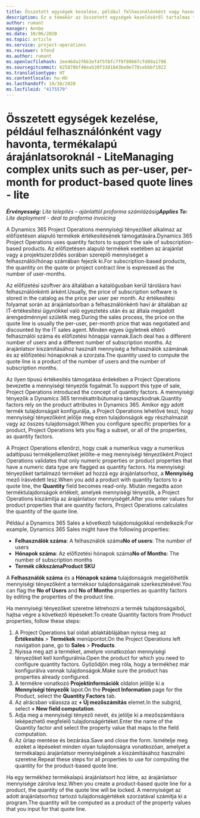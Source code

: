 ```yaml
---
title: Összetett egységek kezelése, például felhasználónként vagy havonta, termékalapú árajánlatsoroknál - Lite
description: Ez a témakör az összetett egységek kezeléséről tartalmaz tájékoztatást a termékalapú árajánlatsorok esetében.
author: rumant
manager: Annbe
ms.date: 10/06/2020
ms.topic: article
ms.service: project-operations
ms.reviewer: kfend
ms.author: rumant
ms.openlocfilehash: 2ee46da2f663ef4f5f8fc7f9f89b6fcfd09a1798
ms.sourcegitcommit: 625878bf48ea530f3381843be0e778cebbbf1922
ms.translationtype: HT
ms.contentlocale: hu-HU
ms.lasthandoff: 10/30/2020
ms.locfileid: "4175579"
---
```

# <a name="managing-complex-units-such-as-per-user-per-month-for-product-based-quote-lines---lite"></a><span data-ttu-id="4ec11-103">Összetett egységek kezelése, például felhasználónként vagy havonta, termékalapú árajánlatsoroknál - Lite</span><span class="sxs-lookup"><span data-stu-id="4ec11-103">Managing complex units such as per-user, per-month for product-based quote lines - lite</span></span>

<span data-ttu-id="4ec11-104">_**Érvényesség:** Lite telepítés – ajánlattól proforma számlázásig_</span><span class="sxs-lookup"><span data-stu-id="4ec11-104">_**Applies To:** Lite deployment - deal to proforma invoicing_</span></span>

<span data-ttu-id="4ec11-105">A Dynamics 365 Project Operations mennyiségi tényezőket alkalmaz az előfizetésen alapuló termékek értékesítésének támogatására.</span><span class="sxs-lookup"><span data-stu-id="4ec11-105">Dynamics 365 Project Operations uses quantity factors to support the sale of subscription-based products.</span></span> <span data-ttu-id="4ec11-106">Az előfizetésen alapuló termékek esetében az árajánlat vagy a projektszerződés sorában szereplő mennyiséget a felhasználói/hónap számában fejezik ki.</span><span class="sxs-lookup"><span data-stu-id="4ec11-106">For subscription-based products, the quantity on the quote or project contract line is expressed as the number of user-months.</span></span>

<span data-ttu-id="4ec11-107">Az előfizetési szoftver ára általában a katalógusban kerül tárolásra havi felhasználónkénti árként.</span><span class="sxs-lookup"><span data-stu-id="4ec11-107">Usually, the price of subscription software is stored in the catalog as the price per user per month.</span></span> <span data-ttu-id="4ec11-108">Az értékesítési folyamat során az árajánlatsorban a felhasználónkénti havi ár általában az IT-értékesítési ügynökkel való egyeztetés után és az általa megadott árengedménnyel születik meg.</span><span class="sxs-lookup"><span data-stu-id="4ec11-108">During the sales process, the price on the quote line is usually the per-user, per-month price that was negotiated and discounted by the IT sales agent.</span></span> <span data-ttu-id="4ec11-109">Minden egyes ügyletnek eltérő felhasználói száma és előfizetési hónapjai vannak.</span><span class="sxs-lookup"><span data-stu-id="4ec11-109">Each deal has a different number of users and a different number of subscription months.</span></span> <span data-ttu-id="4ec11-110">Az árajánlatsor kiszámításához használt mennyiség a felhasználók számának és az előfizetési hónapoknak a szorzata.</span><span class="sxs-lookup"><span data-stu-id="4ec11-110">The quantity used to compute the quote line is a product of the number of users and the number of subscription months.</span></span>

<span data-ttu-id="4ec11-111">Az ilyen típusú értékesítés támogatása érdekében a Project Operations bevezette a mennyiségi tényezők fogalmát.</span><span class="sxs-lookup"><span data-stu-id="4ec11-111">To support this type of sale, Project Operations introduced the concept of quantity factors.</span></span> <span data-ttu-id="4ec11-112">A mennyiségi tényezők a Dynamics 365 termékattribútumaira támaszkodnak.</span><span class="sxs-lookup"><span data-stu-id="4ec11-112">Quantity factors rely on the product attributes in Dynamics 365.</span></span> <span data-ttu-id="4ec11-113">Amikor egy adott termék tulajdonságait konfigurálja, a Project Operations lehetővé teszi, hogy mennyiségi tényezőként jelölje meg ezen tulajdonságok egy részhalmazát vagy az összes tulajdonságot.</span><span class="sxs-lookup"><span data-stu-id="4ec11-113">When you configure specific properties for a product, Project Operations lets you flag a subset, or all of the properties, as quantity factors.</span></span>

<span data-ttu-id="4ec11-114">A Project Operations ellenőrzi, hogy csak a numerikus vagy a numerikus adattípusú termékjellemzőket jelölte-e meg mennyiségi tényezőként.</span><span class="sxs-lookup"><span data-stu-id="4ec11-114">Project Operations validates that only numeric properties or product properties that have a numeric data type are flagged as quantity factors.</span></span> <span data-ttu-id="4ec11-115">Ha mennyiségi tényezőket tartalmazó terméket ad hozzá egy árajánlatsorhoz, a **Mennyiség** mező írásvédett lesz.</span><span class="sxs-lookup"><span data-stu-id="4ec11-115">When you add a product with quantity factors to a quote line, the **Quantity** field becomes read-only.</span></span> <span data-ttu-id="4ec11-116">Miután megadta azon terméktulajdonságok értékeit, amelyek mennyiségi tényezők, a Project Operations kiszámítja az árajánlatsor mennyiségét.</span><span class="sxs-lookup"><span data-stu-id="4ec11-116">After you enter values for product properties that are quantity factors, Project Operations calculates the quantity of the quote line.</span></span>

<span data-ttu-id="4ec11-117">Például a Dynamics 365 Sales a következő tulajdonságokkal rendelkezik:</span><span class="sxs-lookup"><span data-stu-id="4ec11-117">For example, Dynamics 365 Sales might have the following properties:</span></span>

- <span data-ttu-id="4ec11-118">**Felhasználók száma**: A felhasználók száma</span><span class="sxs-lookup"><span data-stu-id="4ec11-118">**No of users**: The number of users</span></span>
- <span data-ttu-id="4ec11-119">**Hónapok száma**: Az előfizetési hónapok száma</span><span class="sxs-lookup"><span data-stu-id="4ec11-119">**No of Months**: The number of subscription months</span></span>
- <span data-ttu-id="4ec11-120">**Termék cikkszáma**</span><span class="sxs-lookup"><span data-stu-id="4ec11-120">**Product SKU**</span></span>

<span data-ttu-id="4ec11-121">A **Felhasználók száma** és a **Hónapok száma** tulajdonságok megjelölhetők mennyiségi tényezőként a terméksor tulajdonságainak szerkesztésével.</span><span class="sxs-lookup"><span data-stu-id="4ec11-121">You can flag the **No of Users** and **No of Months** properties as quantity factors by editing the properties of the product line.</span></span>

<span data-ttu-id="4ec11-122">Ha mennyiségi tényezőket szeretne létrehozni a termék tulajdonságaiból, hajtsa végre a következő lépéseket:</span><span class="sxs-lookup"><span data-stu-id="4ec11-122">To create Quantity factors from Product properties, follow these steps:</span></span>

1. <span data-ttu-id="4ec11-123">A Project Operations bal oldali ablaktáblájában nyissa meg az **Értékesítés** > **Termékek** menüpontot.</span><span class="sxs-lookup"><span data-stu-id="4ec11-123">On the Project Operations left navigation pane, go to **Sales** > **Products**.</span></span>
2. <span data-ttu-id="4ec11-124">Nyissa meg azt a terméket, amelyre vonatkozóan mennyiségi tényezőket kell konfigurálnia.</span><span class="sxs-lookup"><span data-stu-id="4ec11-124">Open the product for which you need to configure quantity factors.</span></span> <span data-ttu-id="4ec11-125">Győződjön meg róla, hogy a termékhez már konfigurálva vannak tulajdonságok.</span><span class="sxs-lookup"><span data-stu-id="4ec11-125">Make sure the product has properties already configured.</span></span>
3. <span data-ttu-id="4ec11-126">A termékre vonatkozó **Projektinformációk** oldalon jelölje ki a **Mennyiségi tényezők** lapot.</span><span class="sxs-lookup"><span data-stu-id="4ec11-126">On the **Project Information** page for the Product, select the **Quantity Factors** tab.</span></span>
4. <span data-ttu-id="4ec11-127">Az alrácsban válassza az **+ Új mezőszámítás** elemet.</span><span class="sxs-lookup"><span data-stu-id="4ec11-127">In the subgrid, select **+ New field computation**.</span></span>
5. <span data-ttu-id="4ec11-128">Adja meg a mennyiségi tényező nevét, és jelölje ki a mezőszámításra leképezhető megfelelő tulajdonságértéket.</span><span class="sxs-lookup"><span data-stu-id="4ec11-128">Enter the name of the Quantity factor and select the property value that maps to the field computation.</span></span>
6. <span data-ttu-id="4ec11-129">Az űrlap mentése és bezárása.</span><span class="sxs-lookup"><span data-stu-id="4ec11-129">Save and close the form.</span></span> <span data-ttu-id="4ec11-130">Ismételje meg ezeket a lépéseket minden olyan tulajdonságra vonatkozóan, amelyet a termékalapú árajánlatsor mennyiségének a kiszámításához használni szeretne.</span><span class="sxs-lookup"><span data-stu-id="4ec11-130">Repeat these steps for all properties to use for computing the quantity for the product-based quote line.</span></span>

<span data-ttu-id="4ec11-131">Ha egy termékhez termékalapú árajánlatsort hoz létre, az árajánlatsor mennyisége zárolva lesz.</span><span class="sxs-lookup"><span data-stu-id="4ec11-131">When you create a product-based quote line for a product, the quantity of the quote line will be locked.</span></span> <span data-ttu-id="4ec11-132">A mennyiséget az adott árajánlatsorhoz tartozó tulajdonságértékek szorzatával számítja ki a program.</span><span class="sxs-lookup"><span data-stu-id="4ec11-132">The quantity will be computed as a product of the property values that you input for that quote line.</span></span>
